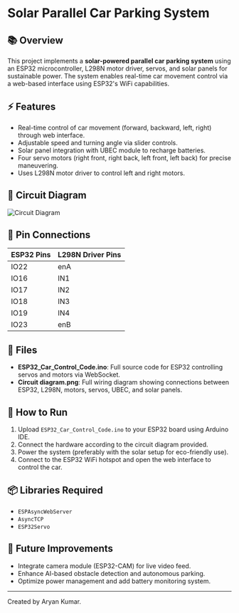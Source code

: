 # Solar Parallel Car Parking System

## 📚 Overview
This project implements a **solar-powered parallel car parking system** using an ESP32 microcontroller, L298N motor driver, servos, and solar panels for sustainable power. The system enables real-time car movement control via a web-based interface using ESP32's WiFi capabilities.

## ⚡ Features
- Real-time control of car movement (forward, backward, left, right) through web interface.
- Adjustable speed and turning angle via slider controls.
- Solar panel integration with UBEC module to recharge batteries.
- Four servo motors (right front, right back, left front, left back) for precise maneuvering.
- Uses L298N motor driver to control left and right motors.

## 📐 Circuit Diagram
![Circuit Diagram](Circuit%20diagram.png)

## 🔌 Pin Connections
| **ESP32 Pins** | **L298N Driver Pins** |
| -------------- | --------------------- |
| IO22           | enA                   |
| IO16           | IN1                   |
| IO17           | IN2                   |
| IO18           | IN3                   |
| IO19           | IN4                   |
| IO23           | enB                   |

## 📄 Files
- **ESP32_Car_Control_Code.ino**: Full source code for ESP32 controlling servos and motors via WebSocket.
- **Circuit diagram.png**: Full wiring diagram showing connections between ESP32, L298N, motors, servos, UBEC, and solar panels.

## 📝 How to Run
1. Upload `ESP32_Car_Control_Code.ino` to your ESP32 board using Arduino IDE.
2. Connect the hardware according to the circuit diagram provided.
3. Power the system (preferably with the solar setup for eco-friendly use).
4. Connect to the ESP32 WiFi hotspot and open the web interface to control the car.

## 📦 Libraries Required
- `ESPAsyncWebServer`
- `AsyncTCP`
- `ESP32Servo`

## 🚀 Future Improvements
- Integrate camera module (ESP32-CAM) for live video feed.
- Enhance AI-based obstacle detection and autonomous parking.
- Optimize power management and add battery monitoring system.

---

Created by Aryan Kumar.
